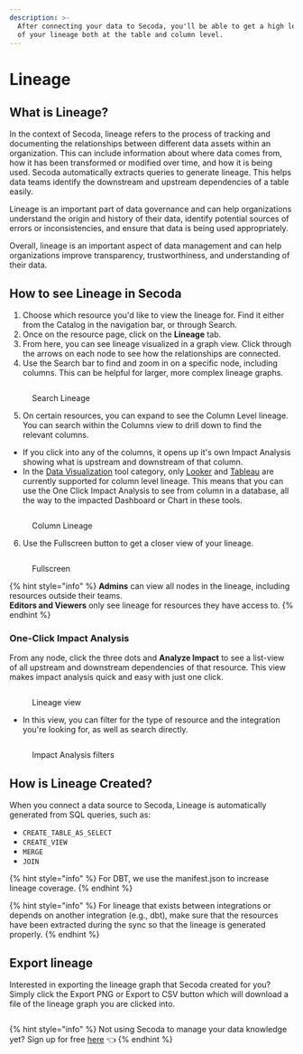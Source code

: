 ```yaml
---
description: >-
  After connecting your data to Secoda, you'll be able to get a high level view
  of your lineage both at the table and column level.
---
```


# Lineage

## What is Lineage?

In the context of Secoda, lineage refers to the process of tracking and documenting the relationships between different data assets within an organization. This can include information about where data comes from, how it has been transformed or modified over time, and how it is being used. Secoda automatically extracts queries to generate lineage. This helps data teams identify the downstream and upstream dependencies of a table easily.

Lineage is an important part of data governance and can help organizations understand the origin and history of their data, identify potential sources of errors or inconsistencies, and ensure that data is being used appropriately.

Overall, lineage is an important aspect of data management and can help organizations improve transparency, trustworthiness, and understanding of their data.

## **How to see Lineage in Secoda** <a href="#h_3a4bfd6458" id="h_3a4bfd6458"></a>

1. Choose which resource you'd like to view the lineage for. Find it either from the Catalog in the navigation bar, or through Search.
2. Once on the resource page, click on the **Lineage** tab.
3. From here, you can see lineage visualized in a graph view. Click through the arrows on each node to see how the relationships are connected.
4. Use the Search bar to find and zoom in on a specific node, including columns. This can be helpful for larger, more complex lineage graphs.

<figure><img src="https://secoda-public-media-assets.s3.amazonaws.com/b67f4450-2276-4560-bf24-3b096e069180.png" alt=""><figcaption><p>Search Lineage</p></figcaption></figure>

5. On certain resources, you can expand to see the Column Level lineage. You can search within the Columns view to drill down to find the relevant columns.

* If you click into any of the columns, it opens up it's own Impact Analysis showing what is upstream and downstream of that column.
* In the [Data Visualization](../integrations/data-visualization-tools/) tool category, only [Looker](../integrations/data-visualization-tools/looker-integration/) and [Tableau](../integrations/data-visualization-tools/tableau-integration/) are currently supported for column level lineage. This means that you can use the One Click Impact Analysis to see from column in a database, all the way to the impacted Dashboard or Chart in these tools.

<figure><img src="https://secoda-public-media-assets.s3.amazonaws.com/d6635a6d-cff8-40dd-b294-28a70260262e.png" alt=""><figcaption><p>Column Lineage</p></figcaption></figure>

6. Use the Fullscreen button to get a closer view of your lineage.

<figure><img src="https://secoda-public-media-assets.s3.amazonaws.com/898abb15-b9bb-4ed9-97a7-e46f5e572f57.gif" alt=""><figcaption><p>Fullscreen</p></figcaption></figure>

{% hint style="info" %}
**Admins** can view all nodes in the lineage, including resources outside their teams.\
**Editors and Viewers** only see lineage for resources they have access to.
{% endhint %}

### **One-Click Impact Analysis**

From any node, click the three dots and **Analyze Impact** to see a list-view of all upstream and downstream dependencies of that resource. This view makes impact analysis quick and easy with just one click.

<figure><img src="https://secoda-public-media-assets.s3.amazonaws.com/d2fdb475-925b-452e-b95f-37f4bc36691b.png" alt=""><figcaption><p>Lineage view</p></figcaption></figure>

* In this view, you can filter for the type of resource and the integration you're looking for, as well as search directly.

<figure><img src="https://secoda-public-media-assets.s3.amazonaws.com/13437609-1b1c-4ec9-b6a6-0418f7f9ad11.png" alt=""><figcaption><p>Impact Analysis filters</p></figcaption></figure>

## How is Lineage Created?

When you connect a data source to Secoda, Lineage is automatically generated from SQL queries, such as:

* `CREATE_TABLE_AS_SELECT`
* `CREATE_VIEW`
* `MERGE`
* `JOIN`&#x20;

{% hint style="info" %}
For DBT, we use the manifest.json to increase lineage coverage.&#x20;
{% endhint %}

{% hint style="info" %}
For lineage that exists between integrations or depends on another integration (e.g., dbt), make sure that the resources have been extracted during the sync so that the lineage is generated properly.
{% endhint %}

## Export lineage

Interested in exporting the lineage graph that Secoda created for you? Simply click the Export PNG or Export to CSV button which will download a file of the lineage graph you are clicked into.

<figure><img src="https://secoda-public-media-assets.s3.amazonaws.com/d03418ee-f767-42a4-a6f2-a2b2536feb63.png" alt=""><figcaption></figcaption></figure>

{% hint style="info" %}
Not using Secoda to manage your data knowledge yet? Sign up for free [here](https://app.secoda.co) 👈
{% endhint %}
